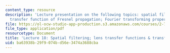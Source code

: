 ```yaml
---
content_type: resource
description: 'Lecture presentation on the following topics: spatial filtering; the
  transfer function of Fresnel propagation; Fourier transforming properties of lenses.'
file: https://ol-ocw-studio-app-production.s3.amazonaws.com/courses/2-71-optics-spring-2009/ba63938b29f9074bd56e3474a3688cba_MIT2_71S09_lec18.pdf
file_type: application/pdf
resourcetype: Document
title: 'Lecture 18: Spatial filtering; lens transfer functions & transforms'
uid: ba63938b-29f9-074b-d56e-3474a3688cba
---
```

